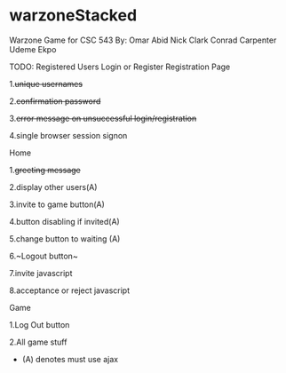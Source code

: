# warzoneStacked
Warzone Game for CSC 543
By:
Omar Abid
Nick Clark
Conrad Carpenter
Udeme Ekpo


TODO:
Registered Users
Login or Register
Registration Page
  
1.~~unique usernames~~
  
2.~~confirmation password~~
  
3.~~error message on unsuccessful login/registration~~
  
4.single browser session signon
  
Home
  
1.~~greeting message~~
  
2.display other users(A)
  
3.invite to game button(A)
  
4.button disabling if invited(A)
  
5.change button to waiting (A)
  
6.~Logout button~
  
7.invite javascript
  
8.acceptance or reject javascript
  
Game
  
1.Log Out button
  
2.All game stuff
  
  * (A) denotes must use ajax
